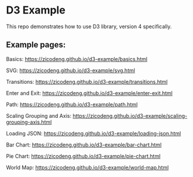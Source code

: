 # D3 Example

This repo demonstrates how to use D3 library, version 4 specifically.

## Example pages:

Basics: https://zicodeng.github.io/d3-example/basics.html

SVG: https://zicodeng.github.io/d3-example/svg.html

Transitions: https://zicodeng.github.io/d3-example/transitions.html

Enter and Exit: https://zicodeng.github.io/d3-example/enter-exit.html

Path: https://zicodeng.github.io/d3-example/path.html

Scaling Grouping and Axis: https://zicodeng.github.io/d3-example/scaling-grouping-axis.html

Loading JSON: https://zicodeng.github.io/d3-example/loading-json.html

Bar Chart: https://zicodeng.github.io/d3-example/bar-chart.html

Pie Chart: https://zicodeng.github.io/d3-example/pie-chart.html

World Map: https://zicodeng.github.io/d3-example/world-map.html









